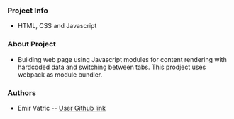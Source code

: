 ### Project Info

- HTML, CSS and Javascript

### About Project

- Building web page using Javascript modules for content rendering with hardcoded data and switching between tabs. This prodject uses webpack as module bundler.

### Authors

- Emir Vatric -- [User Github link](https://github.com/EmirVatric)
